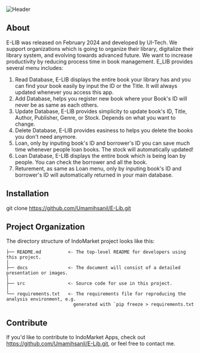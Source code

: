 ![Header](./docs/E_Lib.png)

## About

E-LIB was released on February 2024 and developed by UI-Tech. We support organizations which is going to organize their library, digitalize their library system, and evolving towards advanced future. We want to increase productivity by reducing process time in book management. E_LIB provides several menu includes:

1. Read Database, E-LIB displays the entire book your library has and you can find your book easily by input the ID or the Title. It will always updated whenever you access this app.
2. Add Database, helps you register new book where your Book's ID will never be as same as each others.
3. Update Database, E-LIB provides simplicity to update book's ID, Title, Author, Publisher, Genre, or Stock. Depends on what you want to change.
4. Delete Database, E-LIB provides easiness to helps you delete the books you don't need anymore.
5. Loan, only by inputing book's ID and borrower's ID you can save much time whenever people loan books. The stock will automatically updated!
6. Loan Database, E-LIB displays the entire book which is being loan by people. You can check the borrower and all the book.
7. Returement, as same as Loan menu, only by inputing book's ID and borrower's ID will automatically returned in your main database.

## Installation
git clone https://github.com/Umamihsanil/E-Lib.git

## Project Organization

The directory structure of IndoMarket project looks like this:

    ├── README.md          <- The top-level README for developers using this project.
    │
    ├── docs               <- The document will consist of a detailed presentation or images.
    │
    ├── src                <- Source code for use in this project.
    │
    └── requirements.txt   <- The requirements file for reproducing the analysis environment, e.g.
                             generated with `pip freeze > requirements.txt

## Contribute

If you'd like to contribute to IndoMarket Apps, check out https://github.com/Umamihsanil/E-Lib.git, or feel free to contact me.